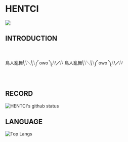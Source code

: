 # HENTCI

<img src = "https://avatars.githubusercontent.com/u/72024391?s=400&u=a423ba52f35a5c1ec4bcb9b84ece41819252b201&v=4">

## INTRODUCTION

<br>

鳥人亂舞⎝⧹╲⎝⧹༼   owo   ༽⧸⎠╱⧸⎠ 鳥人亂舞⎝⧹╲⎝⧹༼   owo   ༽⧸⎠╱⧸⎠

<br>

## RECORD

![HENTCI's github status](https://github-readme-stats.vercel.app/api?-username=Hentci&theme=vue-dark)

## LANGUAGE

![Top Langs](https://github-readme-stats.vercel.app/api/top-langs/?-username=Hentci&langs_count=6&theme=vue-dark)